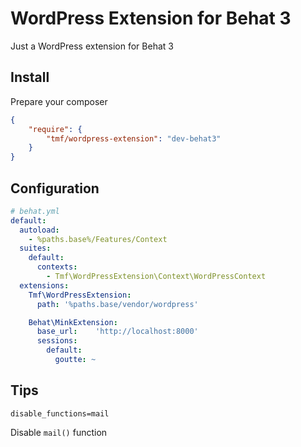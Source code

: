 # WordPress Extension for Behat 3

Just a WordPress extension for Behat 3

## Install

Prepare your composer

```json
{
    "require": {
        "tmf/wordpress-extension": "dev-behat3"
    }
}
```

## Configuration

```yml
# behat.yml
default:
  autoload:
    - %paths.base%/Features/Context
  suites:
    default:
      contexts:
        - Tmf\WordPressExtension\Context\WordPressContext
  extensions:
    Tmf\WordPressExtension:
      path: '%paths.base/vendor/wordpress'

    Behat\MinkExtension:
      base_url:    'http://localhost:8000'
      sessions:
        default:
          goutte: ~

```

## Tips

```
disable_functions=mail
```

Disable `mail()` function

